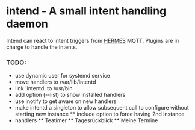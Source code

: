 # intend - A small intent handling daemon

Intend can react to intent triggers from [HERMES](https://snips.gitbook.io/tutorials/t/technical-guides/listening-to-intents-over-mqtt-using-python) MQTT. Plugins are in charge to handle the intents.

### TODO:
* use dynamic user for systemd service
* move handlers to /var/lib/intentd
* link 'intentd' to /usr/bin
* add option (--list) to show installed handlers
* use inotify to get aware on new handlers
* make intentd a singleton to allow subsequent call to configure without starting new instance
** include option to force having 2nd instance
* handlers
** Teatimer
** Tagesrückblick
** Meine Termine

